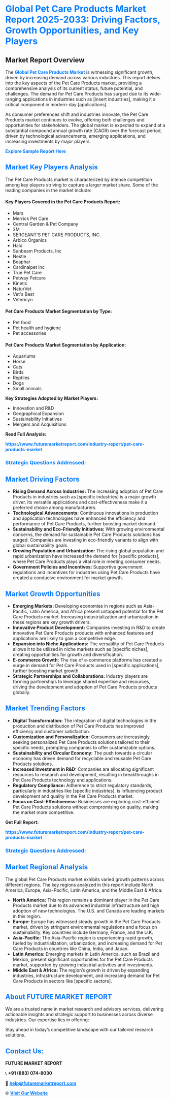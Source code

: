 <h1 style="color: #007BFF;">Global Pet Care Products Market Report 2025-2033: Driving Factors, Growth Opportunities, and Key Players</h1>

<section id="overview">
<h2>Market Report Overview</h2>
<p>The <a href="https://www.futuremarketreport.com/industry-report/pet-care-products-market" style="color: #007BFF; text-decoration: none;"><strong>Global Pet Care Products Market</strong></a> is witnessing significant growth, driven by increasing demand across various industries. This report delves into the key aspects of the Pet Care Products market, providing a comprehensive analysis of its current status, future potential, and challenges. The demand for Pet Care Products has surged due to its wide-ranging applications in industries such as [insert industries], making it a critical component in modern-day [applications].</p>
<p>As consumer preferences shift and industries innovate, the Pet Care Products market continues to evolve, offering both challenges and opportunities for stakeholders. The global market is expected to expand at a substantial compound annual growth rate (CAGR) over the forecast period, driven by technological advancements, emerging applications, and increasing investments by major players.</p>
</section>

<section id="overview">
<p><a href="https://www.futuremarketreport.com/request-sample/reportId=88410" style="color: #007BFF; text-decoration: none;"><strong>Explore Sample Report Here</strong></a></p>
</section>

<section id="key-players">
<h2 style="color: #007BFF;">Market Key Players Analysis</h2>
<p>The Pet Care Products market is characterized by intense competition among key players striving to capture a larger market share. Some of the leading companies in the market include:</p>
<h4>Key Players Covered in the Pet Care Products Report:</h4>
<ul><li>Mars</li><li>Merrick Pet Care</li><li>Central Garden &amp; Pet Company</li><li>3M</li><li>SERGEANT&#039;S PET CARE PRODUCTS, INC.</li><li>Arbico Organics</li><li>Halo</li><li>Sunbeam Products, Inc</li><li>Nestle</li><li>Beaphar</li><li>Cardinalpet Inc</li><li>True Pet Care</li><li>Petway Petcare</li><li>Kinetic</li><li>NaturVet</li><li>Vet&#039;s Best</li><li>Vetericyn</li></ul>
<h4>Pet Care Products Market Segmentation by Type:</h4>
<ul><li>Pet food</li><li>Pet health and hygiene</li><li>Pet accessories</li></ul>

<h4>Pet Care Products Market Segmentation by Application:</h4>
<ul><li>Aquariums</li><li>Horse</li><li>Cats</li><li>Birds</li><li>Reptiles</li><li>Dogs</li><li>Small animals</li></ul>
<p><strong>Key Strategies Adopted by Market Players:</strong></p>
<ul>
<li>Innovation and R&D</li>
<li>Geographical Expansion</li>
<li>Sustainability Initiatives</li>
<li>Mergers and Acquisitions</li>
</ul>
</section>

<section>
<p><strong>Read Full Analysis: </strong></p><a href="https://www.futuremarketreport.com/industry-report/pet-care-products-market" style="color: #007BFF; text-decoration: none;"><strong>https://www.futuremarketreport.com/industry-report/pet-care-products-market</strong></a>
<h3 style="color: #007BFF;">Strategic Questions Addressed:</h3>
</section>

<section id="driving-factors">
<h2 style="color: #007BFF;">Market Driving Factors</h2>
<ul>
<li><strong>Rising Demand Across Industries:</strong> The increasing adoption of Pet Care Products in industries such as [specific industries] is a major growth driver. Its versatile applications and cost-effectiveness make it a preferred choice among manufacturers.</li>
<li><strong>Technological Advancements:</strong> Continuous innovations in production and application technologies have enhanced the efficiency and performance of Pet Care Products, further boosting market demand.</li>
<li><strong>Sustainability and Eco-Friendly Initiatives:</strong> With growing environmental concerns, the demand for sustainable Pet Care Products solutions has surged. Companies are investing in eco-friendly variants to align with global sustainability goals.</li>
<li><strong>Growing Population and Urbanization:</strong> The rising global population and rapid urbanization have increased the demand for [specific products], where Pet Care Products plays a vital role in meeting consumer needs.</li>
<li><strong>Government Policies and Incentives:</strong> Supportive government regulations and incentives for industries using Pet Care Products have created a conducive environment for market growth.</li>
</ul>
</section>

<section id="growth-opportunities">
<h2 style="color: #007BFF;">Market Growth Opportunities</h2>
<ul>
<li><strong>Emerging Markets:</strong> Developing economies in regions such as Asia-Pacific, Latin America, and Africa present untapped potential for the Pet Care Products market. Increasing industrialization and urbanization in these regions are key growth drivers.</li>
<li><strong>Innovative Product Development:</strong> Companies investing in R&D to create innovative Pet Care Products products with enhanced features and applications are likely to gain a competitive edge.</li>
<li><strong>Expansion into Niche Applications:</strong> The versatility of Pet Care Products allows it to be utilized in niche markets such as [specific niches], creating opportunities for growth and diversification.</li>
<li><strong>E-commerce Growth:</strong> The rise of e-commerce platforms has created a surge in demand for Pet Care Products used in [specific applications], further boosting market growth.</li>
<li><strong>Strategic Partnerships and Collaborations:</strong> Industry players are forming partnerships to leverage shared expertise and resources, driving the development and adoption of Pet Care Products products globally.</li>
</ul>
</section>

<section id="trending-factors">
<h2 style="color: #007BFF;">Market Trending Factors</h2>
<ul>
<li><strong>Digital Transformation:</strong> The integration of digital technologies in the production and distribution of Pet Care Products has improved efficiency and customer satisfaction.</li>
<li><strong>Customization and Personalization:</strong> Consumers are increasingly seeking personalized Pet Care Products solutions tailored to their specific needs, prompting companies to offer customizable options.</li>
<li><strong>Sustainability and Circular Economy:</strong> The push towards a circular economy has driven demand for recyclable and reusable Pet Care Products solutions.</li>
<li><strong>Increased Investment in R&D:</strong> Companies are allocating significant resources to research and development, resulting in breakthroughs in Pet Care Products technology and applications.</li>
<li><strong>Regulatory Compliance:</strong> Adherence to strict regulatory standards, particularly in industries like [specific industries], is influencing product development and quality in the Pet Care Products market.</li>
<li><strong>Focus on Cost-Effectiveness:</strong> Businesses are exploring cost-efficient Pet Care Products solutions without compromising on quality, making the market more competitive.</li>
</ul>
</section>

<section>
<p><strong>Get Full Report: </strong></p><a href="https://www.futuremarketreport.com/industry-report/pet-care-products-market" style="color: #007BFF; text-decoration: none;"><strong>https://www.futuremarketreport.com/industry-report/pet-care-products-market</strong></a>
<h3 style="color: #007BFF;">Strategic Questions Addressed:</h3>
</section>


<section id="regional-analysis">
<h2 style="color: #007BFF;">Market Regional Analysis</h2>
<p>The global Pet Care Products market exhibits varied growth patterns across different regions. The key regions analyzed in this report include North America, Europe, Asia-Pacific, Latin America, and the Middle East & Africa:</p>
<ul>
<li><strong>North America:</strong> This region remains a dominant player in the Pet Care Products market due to its advanced industrial infrastructure and high adoption of new technologies. The U.S. and Canada are leading markets in this region.</li>
<li><strong>Europe:</strong> Europe has witnessed steady growth in the Pet Care Products market, driven by stringent environmental regulations and a focus on sustainability. Key countries include Germany, France, and the U.K.</li>
<li><strong>Asia-Pacific:</strong> The Asia-Pacific region is experiencing rapid growth, fueled by industrialization, urbanization, and increasing demand for Pet Care Products in countries like China, India, and Japan.</li>
<li><strong>Latin America:</strong> Emerging markets in Latin America, such as Brazil and Mexico, present significant opportunities for the Pet Care Products market, supported by growing industrial activities and investments.</li>
<li><strong>Middle East & Africa:</strong> The region’s growth is driven by expanding industries, infrastructure development, and increasing demand for Pet Care Products in sectors like [specific sectors].</li>
</ul>
</section>

<footer>
<h2 style="color: #007BFF;">About FUTURE MARKET REPORT</h2>
<p>We are a trusted name in market research and advisory services, delivering actionable insights and strategic support to businesses across diverse industries. Our expertise lies in offering:</p>

<p>Stay ahead in today’s competitive landscape with our tailored research solutions.</p>

<h2 style="color: #007BFF;">Contact Us:</h2>
<p><strong>FUTURE MARKET REPORT</strong></p>
<p>📞 <strong>+91 (883) 074-8030</strong></p>
<p>📧 <strong><a href="mailto:help@futuremarketreport.com" style="color: #007BFF;">help@futuremarketreport.com</a></strong></p>
<p>🌐 <strong><a href="https://www.futuremarketreport.com/" style="color: #007BFF;">Visit Our Website</a></strong></p>
</footer>